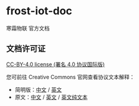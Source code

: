 # frost-iot-doc
寒霜物联 官方文档


## 文档许可证

[CC-BY-4.0 license (署名 4.0 协议国际版)](LICENSE)

您可前往 Creative Commons 官网查看协议文本解释：
- 简明版：[中文](https://creativecommons.org/licenses/by/4.0/deed.zh-hans) / [英文](https://creativecommons.org/licenses/by/4.0/)
- 原文：[中文](https://creativecommons.org/licenses/by/4.0/legalcode.zh-hans) / [英文](https://creativecommons.org/licenses/by/4.0/legalcode.en) / [英文纯文本](https://creativecommons.org/licenses/by/4.0/legalcode.txt)

